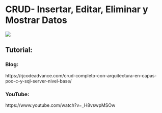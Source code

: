# CRUD- Insertar, Editar, Eliminar y Mostrar Datos
<img src="http://rjcodeadvance.com/wp-content/uploads/2019/08/Crud-Base-POO-Capas.png">
<h2>Tutorial:</h2>
<h3>Blog:</h3>
https://rjcodeadvance.com/crud-completo-con-arquitectura-en-capas-poo-c-y-sql-server-nivel-base/
<h3>YouTube:</h3>
https://www.youtube.com/watch?v=_H8vswpMSOw

